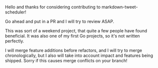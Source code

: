 Hello and thanks for considering contributing to markdown-tweet-scheduler!

Go ahead and put in a PR and I will try to review ASAP. 

This was sort of a weekend project, that quite a few people have found beneficial. It was also one of my first Go projects, so it's not written perfectly. 

I will merge feature additions before refactors, and I will try to merge chronologically, but I also will take into account impact and features being shipped. Sorry if this causes merge conflicts on your branch! 
